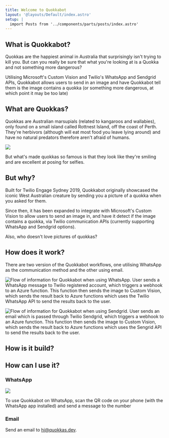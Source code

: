 ```yaml
---
title: Welcome to Quokkabot
layout: '@layouts/Default/index.astro'
setup: |
  import Posts from '../components/parts/posts/index.astro'
---
```


## What is Quokkabot?

Quokkas are the happiest animal in Australia that surprisingly isn't trying to kill you. But can you really be sure that what you're looking at is a Quokka and not something more dangerous?

Utilising Microsoft's Custom Vision and Twilio's WhatsApp and Sendgrid APIs, Quokkabot allows users to send in an image and have Quokkabot tell them is the image contains a quokka (or something more dangerous, at which point it may be too late)

## What are Quokkas?

Quokkas are Australian marsupials (related to kangaroos and wallabies), only found on a small island called Rottnest Island, off the coast of Perth. They're herbivors (although will eat most food you leave lying around) and have no natural predators therefore aren't afraid of humans.

![](/img/quokka-map.png)

But what's made quokkas so famous is that they look like they're smiling and are excellent at posing for selfies.

## But why?

Built for Twilio Engage Sydney 2019, Quokkabot originally showcased the iconic West Australian creature by sending you a picture of a quokka when you asked for them.

Since then, it has been expanded to integrate with Microsoft's Custom Vision to allow users to send an image in, and have it detect if the image contains a quokka, via Twilio communication APIs (currently supporting WhatsApp and Sendgrid options).

Also, who doesn't love pictures of quokkas?

## How does it work?

There are two version of the Quokkabot workflows, one utilising WhatsApp as the communication method and the other using email.

![Flow of information for Quokkabot when using WhatsApp. User sends a WhatsApp message to Twilio registered account, which triggers a webhook to an Azure function. This function then sends the image to Custom Vision, which sends the result back to Azure functions which uses the Twilio WhatsApp API to send the results back to the user.](/img/whatsapp_workflow.svg)

![Flow of information for Quokkabot when using Sendgrid. User sends an email which is passed through Twilio Sendgrid, which triggers a webhook to an Azure function. This function then sends the image to Custom Vision, which sends the result back to Azure functions which uses the Sengrid API to send the results back to the user.](/img/sendgrid_workflow.svg)

<!-- ### Twilio APIs

### Azure Functions

Azure Functions are serverless and allow easy

### Azure Cognitive Services Custom Vision

Custom vision is part of Azure Cognitive Services and recognises major differences between images to apply user defined labels.

### Twilio Sync -->

## How is it build?

<Posts />

## How can I use it?

### WhatsApp

![](img/quokkabot_qr.png)

To use Quokkabot on WhatsApp, scan the QR code on your phone (with the WhatsApp app installed) and send a message to the number

### Email

Send an email to [hi@quokkas.dev](mailto:hi@quokkas.dev).
